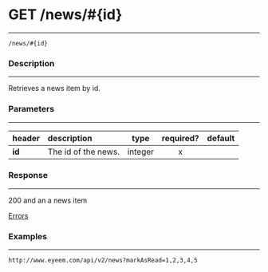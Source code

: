# GET /news/#{id} 
***
`/news/#{id}`

### Description
***
Retrieves a news item by id.

### Parameters
***

|header| description| type |required? |default|
|:---------|:--------------|:----------:|:------------:|:------------:|
|**id**|The id of the news.|integer|x||


### Response
***


200 and an a news item

[Errors](../../resources/errors.md#files)

### Examples
***

`http://www.eyeem.com/api/v2/news?markAsRead=1,2,3,4,5`





 